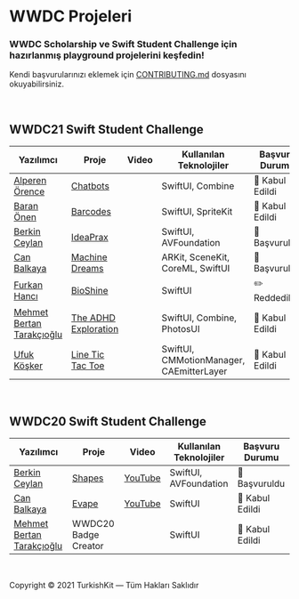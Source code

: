 # WWDC Projeleri
### WWDC Scholarship ve Swift Student Challenge için hazırlanmış playground projelerini keşfedin!
Kendi başvurularınızı eklemek için [CONTRIBUTING.md](CONTRIBUTING.md) dosyasını okuyabilirsiniz.

&nbsp;

## WWDC21 Swift Student Challenge
| Yazılımcı | Proje | Video | Kullanılan Teknolojiler | Başvuru Durumu |
|-----------|-------|-------|-------------------------|----------------|
|[Alperen Örence](https://github.com/alperenorence)|[Chatbots](https://github.com/alperenorence/chatbots)||SwiftUI, Combine|🥳 Kabul Edildi|
|[Baran Önen](https://github.com/baranonen)|[Barcodes](https://github.com/baranonen/WWDC21-Barcodes)||SwiftUI, SpriteKit|🥳 Kabul Edildi|
|[Berkin Ceylan](https://github.com/berkinceylan)|[IdeaPrax](https://github.com/berkinceylan/WWDC21)||SwiftUI, AVFoundation|🚀 Başvuruldu|
|[Can Balkaya](https://github.com/canbalkaya)| [Machine Dreams](https://github.com/canbalkaya/Machine-Dreams-WWDC21)||ARKit, SceneKit, CoreML, SwiftUI|🚀 Başvuruldu|
|[Furkan Hancı](https://github.com/Furkanus)| [BioShine](https://github.com/Furkanus/BioShine)||SwiftUI |✏️ Reddedildi|
|[Mehmet Bertan Tarakçıoğlu](https://medium.com/@bertan.tarakcioglu)|[The ADHD Exploration](https://github.com/BertanT/The-ADHD-Exploration-WWDC21)||SwiftUI, Combine, PhotosUI|🥳 Kabul Edildi|
|[Ufuk Köşker](https://github.com/ufukkosker)| [Line Tic Tac Toe](https://github.com/ufukkosker/LineTicTacToe)||SwiftUI, CMMotionManager, CAEmitterLayer|🥳 Kabul Edildi|

&nbsp;

## WWDC20 Swift Student Challenge
| Yazılımcı | Proje | Video | Kullanılan Teknolojiler | Başvuru Durumu |
|-----------|-------|-------|-------------------------|----------------|
|[Berkin Ceylan](https://github.com/berkinceylan)|[Shapes](https://github.com/berkinceylan/WWDC20)|[YouTube](https://www.youtube.com/watch?v=uN7Ea_Ihduw)|SwiftUI, AVFoundation|🚀 Başvuruldu|
|[Can Balkaya](https://github.com/canbalkaya)| [Evape](https://github.com/canbalkaya/Evape-WWDC20)|[YouTube](https://www.youtube.com/watch?v=QMQnLFypW3Y)|SwiftUI|🥳 Kabul Edildi|
|[Mehmet Bertan Tarakçıoğlu](https://medium.com/@bertan.tarakcioglu)|WWDC20 Badge Creator||SwiftUI|🥳 Kabul Edildi|

&nbsp;

Copyright © 2021 TurkishKit — Tüm Hakları Saklıdır

